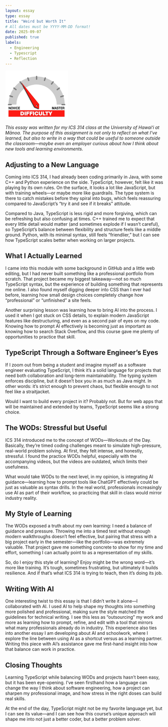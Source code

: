 ```yaml
---
layout: essay
type: essay
title: "Weird but Worth It"
# All dates must be YYYY-MM-DD format!
date: 2025-09-07
published: true
labels:
  - Engineering
  - Typescript
  - Reflection
---
```


<img width="200px" class="rounded float-start pe-4" src="../img/difficulty/degree_difficulty.jpg">

*This essay was written for my ICS 314 class at the University of Hawaiʻi at Mānoa. The purpose of this assignment is not only to reflect on what I’ve learned, but also to write in a way that could be useful to someone outside the classroom—maybe even an employer curious about how I think about new tools and learning environments.*

## Adjusting to a New Language

Coming into ICS 314, I had already been coding primarily in Java, with some C++ and Python experience on the side. TypeScript, however, felt like it was playing by its own rules. On the surface, it looks a lot like JavaScript, but with training wheels—or maybe more like guardrails. The type system is there to catch mistakes before they spiral into bugs, which feels reassuring compared to JavaScript’s “try it and see if it breaks” attitude.

Compared to Java, TypeScript is less rigid and more forgiving, which can be refreshing but also confusing at times. C++ trained me to expect that every little detail would matter (and sometimes explode if I wasn’t careful), so TypeScript’s balance between flexibility and structure feels like a middle ground. Python, with its minimal syntax, still feels “friendlier,” but I can see how TypeScript scales better when working on larger projects.

## What I Actually Learned

I came into this module with some background in GitHub and a little web editing, but I had never built something like a professional portfolio from scratch. That project became my biggest takeaway—not so much TypeScript syntax, but the experience of building something that represents me online. I also found myself digging deeper into CSS than I ever had before, learning how small design choices completely change how “professional” or “unfinished” a site feels.

Another surprising lesson was learning how to bring AI into the process. I used it when I got stuck on CSS details, to explain modern JavaScript features like destructuring, and even as a second pair of eyes on my code. Knowing how to prompt AI effectively is becoming just as important as knowing how to search Stack Overflow, and this course gave me plenty of opportunities to practice that skill.

## TypeScript Through a Software Engineer’s Eyes

If I zoom out from being a student and imagine myself as a software engineer evaluating TypeScript, I think it’s a solid language for projects that need both collaboration and long-term maintainability. The typing system enforces discipline, but it doesn’t box you in as much as Java might. In other words: it’s strict enough to prevent chaos, but flexible enough to not feel like a straitjacket.

Would I want to build every project in it? Probably not. But for web apps that will be maintained and extended by teams, TypeScript seems like a strong choice.

## The WODs: Stressful but Useful

ICS 314 introduced me to the concept of WODs—Workouts of the Day. Basically, they’re timed coding challenges meant to simulate high-pressure, real-world problem solving. At first, they felt intense, and honestly, stressful. I found the practice WODs helpful, especially with the accompanying videos, but the videos are outdated, which limits their usefulness.

What would take WODs to the next level, in my opinion, is integrating AI guidance—learning how to prompt tools like ChatGPT effectively could be just as valuable as syntax drills. In the real world, professionals increasingly use AI as part of their workflow, so practicing that skill in class would mirror industry reality.

## My Style of Learning

The WODs exposed a truth about my own learning: I need a balance of guidance and pressure. Throwing me into a timed test without enough modern walkthroughs doesn’t feel effective, but pairing that stress with a big project early in the semester—like the portfolio—was extremely valuable. That project gave me something concrete to show for my time and effort, something I can actually point to as a representation of my skills.

So, do I enjoy this style of learning? Enjoy might be the wrong word—it’s more like training. It’s tough, sometimes frustrating, but ultimately it builds resilience. And if that’s what ICS 314 is trying to teach, then it’s doing its job.

## Writing With AI

One interesting twist to this essay is that I didn’t write it alone—I collaborated with AI. I used AI to help shape my thoughts into something more polished and professional, making sure the style matched the guidelines for technical writing. I see this less as “outsourcing” my work and more as learning how to prompt, refine, and edit with a tool that mirrors what many professionals already do in industry. This experience also ties into another essay I am developing about AI and schoolwork, where I explore the line between using AI as a shortcut versus as a learning partner. Writing this piece with AI’s assistance gave me first-hand insight into how that balance can work in practice.

## Closing Thoughts

Learning TypeScript while balancing WODs and projects hasn’t been easy, but it has been eye-opening. I’ve seen firsthand how a language can change the way I think about software engineering, how a project can sharpen my professional image, and how stress in the right doses can build real skills.

At the end of the day, TypeScript might not be my favorite language yet, but I can see its value—and I can see how this course’s unique approach will shape me into not just a better coder, but a better problem solver.

